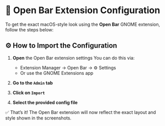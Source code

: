 # 📂 Open Bar Extension Configuration

To get the exact macOS-style look using the **Open Bar** GNOME extension, follow the steps below:

## ⚙️ How to Import the Configuration

1. **Open** the Open Bar extension settings
   You can do this via:

   - Extension Manager → Open Bar → ⚙️ Settings
   - Or use the GNOME Extensions app

2. **Go to the `Admin` tab**

3. **Click on `Import`**

4. **Select the provided config file**

✅ That’s it! The Open Bar extension will now reflect the exact layout and style shown in the screenshots.
